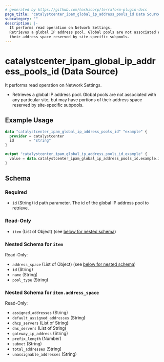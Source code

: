 ```yaml
---
# generated by https://github.com/hashicorp/terraform-plugin-docs
page_title: "catalystcenter_ipam_global_ip_address_pools_id Data Source - terraform-provider-catalystcenter"
subcategory: ""
description: |-
  It performs read operation on Network Settings.
  Retrieves a global IP address pool. Global pools are not associated with any particular site, but may have portions of
  their address space reserved by site-specific subpools.
---
```


# catalystcenter_ipam_global_ip_address_pools_id (Data Source)

It performs read operation on Network Settings.

- Retrieves a global IP address pool. Global pools are not associated with any particular site, but may have portions of
their address space reserved by site-specific subpools.

## Example Usage

```terraform
data "catalystcenter_ipam_global_ip_address_pools_id" "example" {
  provider = catalystcenter
  id       = "string"
}

output "catalystcenter_ipam_global_ip_address_pools_id_example" {
  value = data.catalystcenter_ipam_global_ip_address_pools_id.example.item
}
```

<!-- schema generated by tfplugindocs -->
## Schema

### Required

- `id` (String) id path parameter. The id of the global IP address pool to retrieve.

### Read-Only

- `item` (List of Object) (see [below for nested schema](#nestedatt--item))

<a id="nestedatt--item"></a>
### Nested Schema for `item`

Read-Only:

- `address_space` (List of Object) (see [below for nested schema](#nestedobjatt--item--address_space))
- `id` (String)
- `name` (String)
- `pool_type` (String)

<a id="nestedobjatt--item--address_space"></a>
### Nested Schema for `item.address_space`

Read-Only:

- `assigned_addresses` (String)
- `default_assigned_addresses` (String)
- `dhcp_servers` (List of String)
- `dns_servers` (List of String)
- `gateway_ip_address` (String)
- `prefix_length` (Number)
- `subnet` (String)
- `total_addresses` (String)
- `unassignable_addresses` (String)
